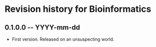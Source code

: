# Revision history for Bioinformatics

## 0.1.0.0 -- YYYY-mm-dd

* First version. Released on an unsuspecting world.
